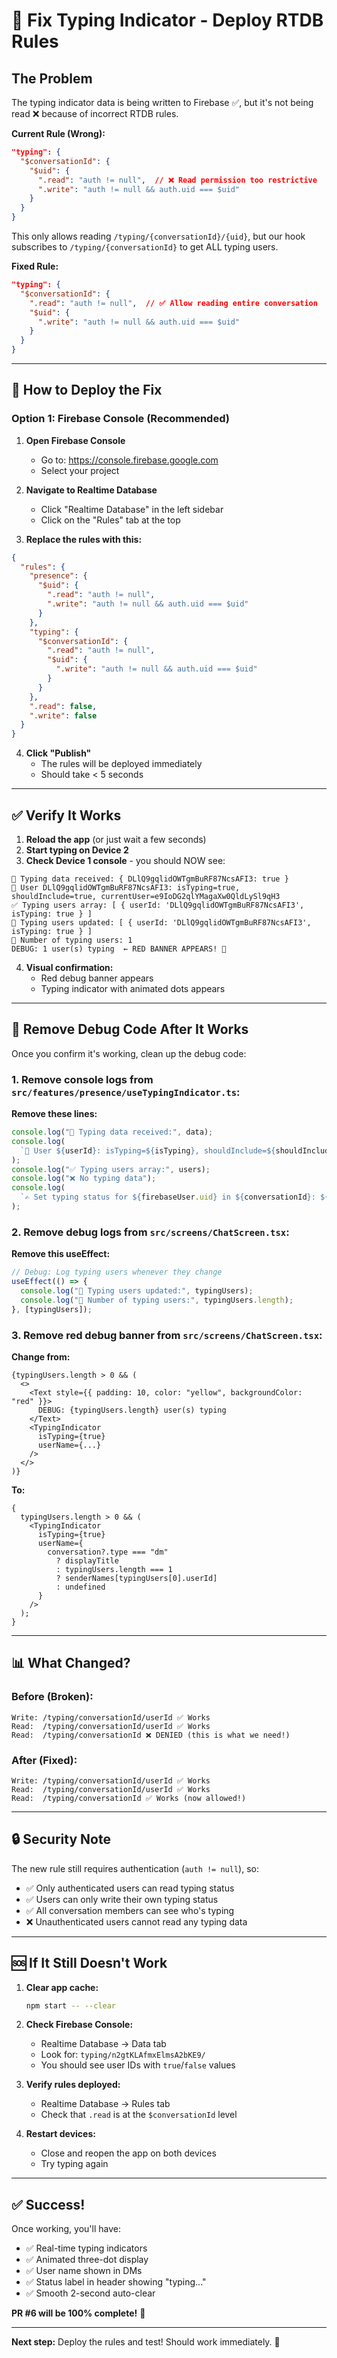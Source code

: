 # 🔧 Fix Typing Indicator - Deploy RTDB Rules

## The Problem

The typing indicator data is being written to Firebase ✅, but it's not being read ❌ because of incorrect RTDB rules.

**Current Rule (Wrong):**

```json
"typing": {
  "$conversationId": {
    "$uid": {
      ".read": "auth != null",  // ❌ Read permission too restrictive
      ".write": "auth != null && auth.uid === $uid"
    }
  }
}
```

This only allows reading `/typing/{conversationId}/{uid}`, but our hook subscribes to `/typing/{conversationId}` to get ALL typing users.

**Fixed Rule:**

```json
"typing": {
  "$conversationId": {
    ".read": "auth != null",  // ✅ Allow reading entire conversation
    "$uid": {
      ".write": "auth != null && auth.uid === $uid"
    }
  }
}
```

---

## 🚀 How to Deploy the Fix

### Option 1: Firebase Console (Recommended)

1. **Open Firebase Console**

   - Go to: https://console.firebase.google.com
   - Select your project

2. **Navigate to Realtime Database**

   - Click "Realtime Database" in the left sidebar
   - Click on the "Rules" tab at the top

3. **Replace the rules with this:**

```json
{
  "rules": {
    "presence": {
      "$uid": {
        ".read": "auth != null",
        ".write": "auth != null && auth.uid === $uid"
      }
    },
    "typing": {
      "$conversationId": {
        ".read": "auth != null",
        "$uid": {
          ".write": "auth != null && auth.uid === $uid"
        }
      }
    },
    ".read": false,
    ".write": false
  }
}
```

4. **Click "Publish"**
   - The rules will be deployed immediately
   - Should take < 5 seconds

---

## ✅ Verify It Works

1. **Reload the app** (or just wait a few seconds)
2. **Start typing on Device 2**
3. **Check Device 1 console** - you should NOW see:

```
📝 Typing data received: { DLlQ9gqlidOWTgmBuRF87NcsAFI3: true }
👤 User DLlQ9gqlidOWTgmBuRF87NcsAFI3: isTyping=true, shouldInclude=true, currentUser=e9IoDG2qlYMagaXw0QldLySl9qH3
✅ Typing users array: [ { userId: 'DLlQ9gqlidOWTgmBuRF87NcsAFI3', isTyping: true } ]
🔔 Typing users updated: [ { userId: 'DLlQ9gqlidOWTgmBuRF87NcsAFI3', isTyping: true } ]
🔔 Number of typing users: 1
DEBUG: 1 user(s) typing  ← RED BANNER APPEARS! 🎉
```

4. **Visual confirmation:**
   - Red debug banner appears
   - Typing indicator with animated dots appears

---

## 🎨 Remove Debug Code After It Works

Once you confirm it's working, clean up the debug code:

### 1. Remove console logs from `src/features/presence/useTypingIndicator.ts`:

**Remove these lines:**

```typescript
console.log("📝 Typing data received:", data);
console.log(
  `👤 User ${userId}: isTyping=${isTyping}, shouldInclude=${shouldInclude}, currentUser=${firebaseUser?.uid}`
);
console.log("✅ Typing users array:", users);
console.log("❌ No typing data");
console.log(
  `✍️ Set typing status for ${firebaseUser.uid} in ${conversationId}: ${isTyping}`
);
```

### 2. Remove debug logs from `src/screens/ChatScreen.tsx`:

**Remove this useEffect:**

```typescript
// Debug: Log typing users whenever they change
useEffect(() => {
  console.log("🔔 Typing users updated:", typingUsers);
  console.log("🔔 Number of typing users:", typingUsers.length);
}, [typingUsers]);
```

### 3. Remove red debug banner from `src/screens/ChatScreen.tsx`:

**Change from:**

```tsx
{typingUsers.length > 0 && (
  <>
    <Text style={{ padding: 10, color: "yellow", backgroundColor: "red" }}>
      DEBUG: {typingUsers.length} user(s) typing
    </Text>
    <TypingIndicator
      isTyping={true}
      userName={...}
    />
  </>
)}
```

**To:**

```tsx
{
  typingUsers.length > 0 && (
    <TypingIndicator
      isTyping={true}
      userName={
        conversation?.type === "dm"
          ? displayTitle
          : typingUsers.length === 1
          ? senderNames[typingUsers[0].userId]
          : undefined
      }
    />
  );
}
```

---

## 📊 What Changed?

### Before (Broken):

```
Write: /typing/conversationId/userId ✅ Works
Read:  /typing/conversationId/userId ✅ Works
Read:  /typing/conversationId ❌ DENIED (this is what we need!)
```

### After (Fixed):

```
Write: /typing/conversationId/userId ✅ Works
Read:  /typing/conversationId/userId ✅ Works
Read:  /typing/conversationId ✅ Works (now allowed!)
```

---

## 🔒 Security Note

The new rule still requires authentication (`auth != null`), so:

- ✅ Only authenticated users can read typing status
- ✅ Users can only write their own typing status
- ✅ All conversation members can see who's typing
- ❌ Unauthenticated users cannot read any typing data

---

## 🆘 If It Still Doesn't Work

1. **Clear app cache:**

   ```bash
   npm start -- --clear
   ```

2. **Check Firebase Console:**

   - Realtime Database → Data tab
   - Look for: `typing/n2gtKLAfmxElmsA2bKE9/`
   - You should see user IDs with `true`/`false` values

3. **Verify rules deployed:**

   - Realtime Database → Rules tab
   - Check that `.read` is at the `$conversationId` level

4. **Restart devices:**
   - Close and reopen the app on both devices
   - Try typing again

---

## ✅ Success!

Once working, you'll have:

- ✅ Real-time typing indicators
- ✅ Animated three-dot display
- ✅ User name shown in DMs
- ✅ Status label in header showing "typing..."
- ✅ Smooth 2-second auto-clear

**PR #6 will be 100% complete!** 🎉

---

**Next step:** Deploy the rules and test! Should work immediately. 🚀

